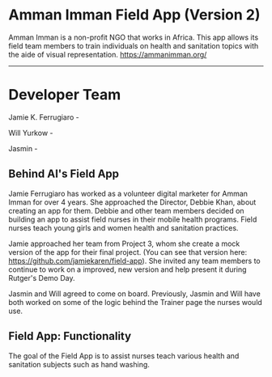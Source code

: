 # Amman Imman Field App (Version 2)

Amman Imman is a non-profit NGO that works in Africa. This app allows its field team members to train individuals on health and sanitation topics with the aide of visual representation. https://ammanimman.org/


<hr>

# Developer Team

Jamie K. Ferrugiaro - 

Will Yurkow - 

Jasmin - 


## Behind AI's Field App 

Jamie Ferrugiaro has worked as a volunteer digital marketer for Amman Imman for over 4 years. She approached the Director, Debbie Khan, about creating an app for them. Debbie and other team members decided on building an app to assist field nurses in their mobile health programs. Field nurses teach young girls and women health and sanitation practices.

Jamie approached her team from Project 3, whom she create a mock version of the app for their final project. (You can see that version here: https://github.com/jamiekaren/field-app). She invited any team members to continue to work on a improved, new version and help present it during Rutger's Demo Day.

Jasmin and Will agreed to come on board. Previously, Jasmin and Will have both worked on some of the logic behind the Trainer page the nurses would use.

## Field App: Functionality

The goal of the Field App is to assist nurses teach various health and sanitation subjects such as hand washing.
